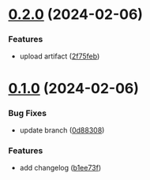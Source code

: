 # [0.2.0](https://github.com/SergeZamora-SAS/greetings-ci/compare/v0.1.0...v0.2.0) (2024-02-06)


### Features

* upload artifact ([2f75feb](https://github.com/SergeZamora-SAS/greetings-ci/commit/2f75feb9b39dd5d949d984ce07769afded4ebba9))



# [0.1.0](https://github.com/SergeZamora-SAS/greetings-ci/compare/b1ee73fe825844b6beea551e2956d3b6e3d5d584...v0.1.0) (2024-02-06)


### Bug Fixes

* update branch ([0d88308](https://github.com/SergeZamora-SAS/greetings-ci/commit/0d88308cc403429242e5f32de301b1119719af80))


### Features

* add changelog ([b1ee73f](https://github.com/SergeZamora-SAS/greetings-ci/commit/b1ee73fe825844b6beea551e2956d3b6e3d5d584))



